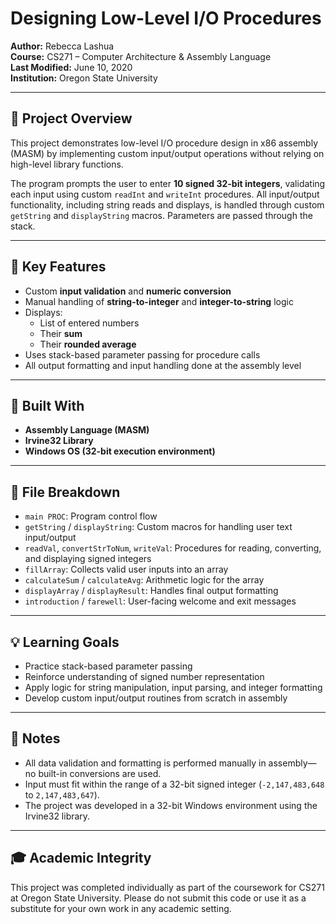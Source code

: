 # Designing Low-Level I/O Procedures

**Author:** Rebecca Lashua  
**Course:** CS271 – Computer Architecture & Assembly Language  
**Last Modified:** June 10, 2020  
**Institution:** Oregon State University

---

## 📝 Project Overview

This project demonstrates low-level I/O procedure design in x86 assembly (MASM) by implementing custom input/output operations without relying on high-level library functions.

The program prompts the user to enter **10 signed 32-bit integers**, validating each input using custom `readInt` and `writeInt` procedures. All input/output functionality, including string reads and displays, is handled through custom `getString` and `displayString` macros. Parameters are passed through the stack.

---

## 🧠 Key Features

- Custom **input validation** and **numeric conversion**
- Manual handling of **string-to-integer** and **integer-to-string** logic
- Displays:
  - List of entered numbers
  - Their **sum**
  - Their **rounded average**
- Uses stack-based parameter passing for procedure calls
- All output formatting and input handling done at the assembly level

---

## 🔧 Built With

- **Assembly Language (MASM)**
- **Irvine32 Library**
- **Windows OS (32-bit execution environment)**

---

## 📂 File Breakdown

- `main PROC`: Program control flow
- `getString` / `displayString`: Custom macros for handling user text input/output
- `readVal`, `convertStrToNum`, `writeVal`: Procedures for reading, converting, and displaying signed integers
- `fillArray`: Collects valid user inputs into an array
- `calculateSum` / `calculateAvg`: Arithmetic logic for the array
- `displayArray` / `displayResult`: Handles final output formatting
- `introduction` / `farewell`: User-facing welcome and exit messages

---

## 💡 Learning Goals

- Practice stack-based parameter passing
- Reinforce understanding of signed number representation
- Apply logic for string manipulation, input parsing, and integer formatting
- Develop custom input/output routines from scratch in assembly

---

## 📌 Notes

- All data validation and formatting is performed manually in assembly—no built-in conversions are used.
- Input must fit within the range of a 32-bit signed integer (`-2,147,483,648` to `2,147,483,647`).
- The project was developed in a 32-bit Windows environment using the Irvine32 library.

---

## 🎓 Academic Integrity

This project was completed individually as part of the coursework for CS271 at Oregon State University. Please do not submit this code or use it as a substitute for your own work in any academic setting.

